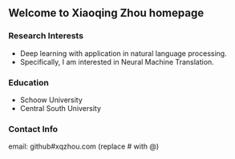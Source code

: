 ## Welcome to Xiaoqing Zhou homepage

### Research Interests
- Deep learning with application in natural language processing.
- Specifically, I am interested in Neural Machine Translation.

### Education
- Schoow University
- Central South University

### Contact Info
email: github#xqzhou.com (replace # with @)
